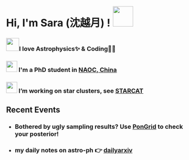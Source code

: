 <h1> Hi, I'm Sara (沈越月) ! <img src="https://media.giphy.com/media/bWzXFIpMPZ4TnuGi1g/giphy.gif" width="55"></h1>


### <img src="https://media.giphy.com/media/azi3GTPtxWKCQ/giphy.gif" width="35">I love **Astrophysics**✨ & **Coding**👩‍💻
### <img src="https://media.giphy.com/media/gjxYwnMG7Mocmc75DM/giphy.gif" width="30">  I'm a PhD student in [NAOC, China](http://www.bao.ac.cn/)
### <img src="https://media.giphy.com/media/WUlplcMpOCEmTGBtBW/giphy.gif" width="30">  I’m working on star clusters, see [STARCAT](https://github.com/sarashenyy/starcat)


## Recent Events
- ### Bothered by ugly sampling results? Use [PonGrid](https://github.com/sarashenyy/PonGrid) to check your posterior!
- ### my daily notes on astro-ph 👉 [dailyarxiv](https://github.com/sarashenyy/dailyarxiv)


<!--
**sarashenyy/sarashenyy** is a ✨ _special_ ✨ repository because its `README.md` (this file) appears on your GitHub profile.

Here are some ideas to get you started:
<img src="https://media.giphy.com/media/IzL0gtAuERKuESGN1t/giphy.gif" width="55">
<img src="https://media.giphy.com/media/mGcNjsfWAjY5AEZNw6/giphy.gif" width="50">
<img src="https://media.giphy.com/media/M90mJvfWfd5mbUuULX/giphy.gif" width="30">
<img src="https://media.giphy.com/media/fYSnHlufseco8Fh93Z/giphy.gif" width="30">
- 🔭 I’m currently working on ...
- 🌱 I’m currently learning ...
- 👯 I’m looking to collaborate on ...
- 🤔 I’m looking for help with ...
- 💬 Ask me about ...
- 📫 How to reach me: ...
- 😄 Pronouns: ...
- ⚡ Fun fact: ...
-->
